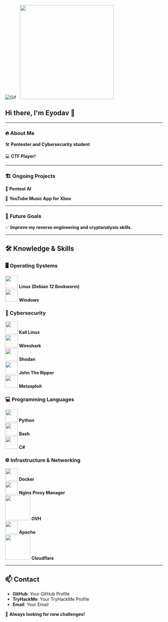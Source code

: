 ![Gif](https://media1.giphy.com/media/v1.Y2lkPTc5MGI3NjExbHlhcGt2MGZyNGU3bnNhandrOGg1bzhtbWdoenQ2dHdzY29rbHNraCZlcD12MV9pbnRlcm5hbF9naWZfYnlfaWQmY3Q9Zw/EaEWuES5SDSpcnOlRt/giphy.gif) &nbsp; <img src="https://www.icegif.com/wp-content/uploads/2023/05/icegif-565.gif" width="300px">

## Hi there, I'm Eyodav 👋  

---

### 🔥 About Me  

🛠 **Pentester and Cybersecurity student**  

💻 **CTF Player!**  

---

### 🏗️ Ongoing Projects  

🚀 **Pentest AI**  

🎵 **YouTube Music App for Xbox**  

---

### 🎯 Future Goals  

✅ **Improve my reverse engineering and cryptanalysis skills.**  

---

## 🛠️ Knowledge & Skills  

### 🖥️ Operating Systems  
<img src="https://upload.wikimedia.org/wikipedia/commons/3/35/Tux.svg" width="40px"> **Linux (Debian 12 Bookworm)**  
<img src="https://upload.wikimedia.org/wikipedia/commons/3/3a/Microsoft_windows_logo.png" width="40px"> **Windows**  

### 🔹 Cybersecurity  
<img src="https://upload.wikimedia.org/wikipedia/commons/thumb/a/a4/Kali-dragon-icon.svg/120px-Kali-dragon-icon.svg.png" width="40px"> **Kali Linux**  
<img src="https://www.vectorlogo.zone/logos/wireshark/wireshark-icon.svg" width="40px"> **Wireshark**  
<img src="https://www.vectorlogo.zone/logos/shodan/shodan-icon.svg" width="40px"> **Shodan**  
<img src="https://www.openwall.com/john/generic-john-logo.png" width="40px"> **John The Ripper**  
<img src="https://upload.wikimedia.org/wikipedia/commons/3/32/Metasploit_logo.png" width="40px"> **Metasploit**  

### 💻 Programming Languages  
<img src="https://cdn.jsdelivr.net/gh/devicons/devicon/icons/python/python-original.svg" width="40px"> **Python**  
<img src="https://cdn.jsdelivr.net/gh/devicons/devicon/icons/bash/bash-original.svg" width="40px"> **Bash**  
<img src="https://cdn.jsdelivr.net/gh/devicons/devicon/icons/csharp/csharp-original.svg" width="40px"> **C#**  

### 🌐 Infrastructure & Networking  
<img src="https://cdn.jsdelivr.net/gh/devicons/devicon/icons/docker/docker-original.svg" width="40px"> **Docker**  
<img src="https://cdn.jsdelivr.net/gh/devicons/devicon/icons/nginx/nginx-original.svg" width="40px"> **Nginx Proxy Manager**  
<img src="https://upload.wikimedia.org/wikipedia/commons/0/0a/OVH_Cloud_logo.svg" width="80px"> **OVH**  
<img src="https://cdn.jsdelivr.net/gh/devicons/devicon/icons/apache/apache-original.svg" width="40px"> **Apache**  
<img src="https://upload.wikimedia.org/wikipedia/commons/5/5f/Cloudflare_Logo.png" width="80px"> **Cloudflare**  

---

## 📫 Contact  

- **GitHub**: Your GitHub Profile  
- **TryHackMe**: Your TryHackMe Profile  
- **Email**: Your Email  

🚀 **Always looking for new challenges!**  
